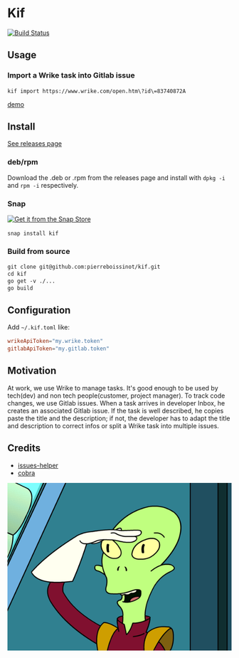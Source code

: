 # Kif

[![Build Status](https://travis-ci.org/pierreboissinot/kif.svg?branch=master)](https://travis-ci.org/pierreboissinot/kif)

## Usage
### Import a Wrike task into Gitlab issue
```
kif import https://www.wrike.com/open.htm\?id\=83740872A
```
[demo](https://asciinema.org/a/7j5KmkLIGYPK0Kp4CmgVhndKm)

## Install

[See releases page](https://github.com/pierreboissinot/kif/releases)

### deb/rpm

Download the .deb or .rpm from the releases page and install with `dpkg -i` and `rpm -i` respectively.

### Snap 
[![Get it from the Snap Store](https://snapcraft.io/static/images/badges/en/snap-store-black.svg)](https://snapcraft.io/kif)

`snap install kif`

### Build from source

```
git clone git@github.com:pierreboissinot/kif.git
cd kif
go get -v ./...
go build
```

## Configuration
Add `~/.kif.toml` like:
```toml
wrikeApiToken="my.wrike.token"
gitlabApiToken="my.gitlab.token"
```

## Motivation

At work, we use Wrike to manage tasks. It's good enough to be used by
tech(dev) and non tech people(customer, project manager).
To track code changes, we use Gitlab issues.
When a task arrives in developer Inbox, he creates an associated Gitlab issue.
If the task is well described, he copies paste the title and the description;
if not, the developer has to adapt the title and description to correct
infos or split a Wrike task into multiple issues.

## Credits

- [issues-helper](https://www.clever-cloud.com/blog/features/2018/02/13/issues-helper/)
- [cobra](https://github.com/spf13/cobra)

<p align="center">
  <img alt="Hail" src="media/kif-hail.gif">
</p>
